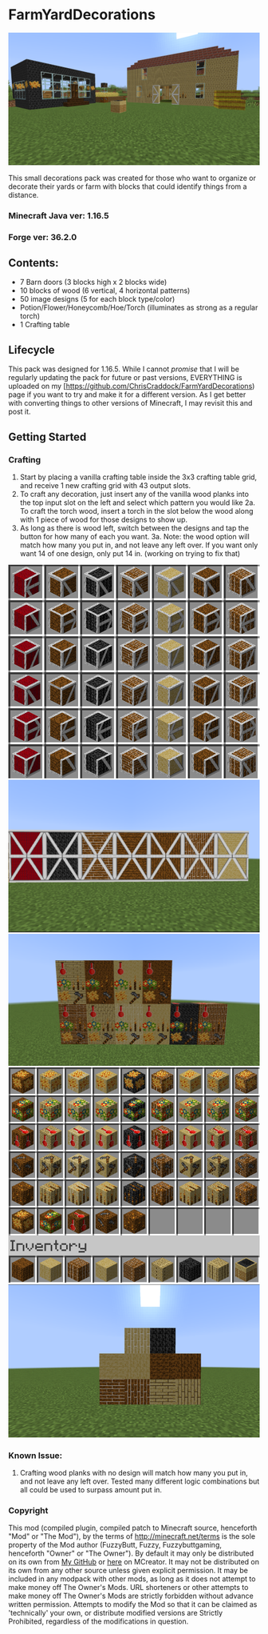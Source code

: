 # FarmYardDecorations

![BeeHarvestBarn](/Display/BeeHarvestBarn.png)

This small decorations pack was created for those who want to organize or decorate their yards or farm with blocks that could identify things from a distance.

### Minecraft Java ver: 1.16.5
### Forge ver: 36.2.0

## Contents:
* 7 Barn doors (3 blocks high x 2 blocks wide)
* 10 blocks of wood (6 vertical, 4 horizontal patterns)
* 50 image designs (5 for each block type/color)
* Potion/Flower/Honeycomb/Hoe/Torch (illuminates as strong as a regular torch)
* 1 Crafting table



## Lifecycle
This pack was designed for 1.16.5.  While I cannot *promise* that I will be regularly updating the pack for future or past versions,
EVERYTHING is uploaded on my [https://github.com/ChrisCraddock/FarmYardDecorations) page if you want to try and make it for
a different version.  As I get better with converting things to other versions of Minecraft, I may revisit this and post it. 

## Getting Started


### Crafting
1. Start by placing a vanilla crafting table inside the 3x3 crafting table grid, and receive 1 new crafting grid with 43 output slots.
2.  To craft any decoration, just insert any of the vanilla wood planks into the top input slot on the left and select which pattern you would like
  2a. To craft the torch wood, insert a torch in the slot below the wood along with 1 piece of wood for those designs to show up.
3.  As long as there is wood left, switch between the designs and tap the button for how many of each you want.
  3a. Note: the wood option will match how many you put in, and not leave any left over.  If you want only want 14 of one design, only put 14 in. (working on trying to fix that)

![BarnBlocks](/Display/BarnBlocks.png)
![BarnDoors](/Display/BarnDoors.png)
![Decorations](/Display/Decorations.png)
![Decrowood](/Display/Decrowood.png)
![WoodWalls](/Display/WoodWalls.png)


### Known Issue:
1. Crafting wood planks with no design will match how many you put in, and not leave any left over. Tested many different logic combinations but all could be used to surpass amount put in.



### Copyright

This mod (compiled plugin, compiled patch to Minecraft source, henceforth "Mod" or "The Mod"), by the terms of http://minecraft.net/terms is the sole property of the 
Mod author (FuzzyButt, Fuzzy, Fuzzybuttgaming, henceforth "Owner" or "The Owner"). By default it may only be distributed on its own from 
[My GitHub](https://github.com/ChrisCraddock/FarmYardDecorations) or [here](https://mcreator.net/modification/80547/farm-yard-decorations) on MCreator. It may not be distributed on its own from any other source unless given explicit permission. It may be included in any modpack with 
other mods, as long as it does not attempt to make money off The Owner's Mods. URL shorteners or other attempts to make money off The Owner's Mods are strictly 
forbidden without advance written permission. Attempts to modify the Mod so that it can be claimed as 'technically' your own, or distribute modified versions are 
Strictly Prohibited, regardless of the modifications in question.
